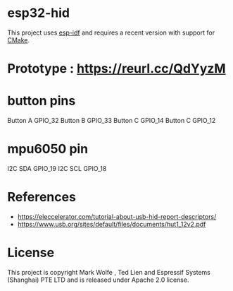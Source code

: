 # esp32-hid 

This project uses [esp-idf](https://github.com/espressif/esp-idf) and requires a recent version with support for [CMake](https://cmake.org/).

# Prototype : https://reurl.cc/QdYyzM

# button pins
Button A    GPIO_32 
Button B    GPIO_33
Button C    GPIO_14
Button C    GPIO_12

# mpu6050 pin
I2C SDA     GPIO_19 
I2C SCL     GPIO_18

# References 

* https://eleccelerator.com/tutorial-about-usb-hid-report-descriptors/
* https://www.usb.org/sites/default/files/documents/hut1_12v2.pdf

# License

This project is copyright Mark Wolfe , Ted Lien and Espressif Systems (Shanghai) PTE LTD and is released under Apache 2.0 license.